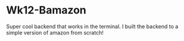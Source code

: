 # Wk12-Bamazon
Super cool backend that works in the terminal.  I built the backend to a simple version of amazon from scratch!
